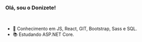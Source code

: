### Olá, sou o Donizete!

<br>

-  📌 Conhecimento em JS, React, GIT, Bootstrap, Sass e SQL.
-  📚 Estudando ASP.NET Core.

##

<br>

<div align="center">
  <a href="https://github.com/fedonizete">
  
</div>

  
